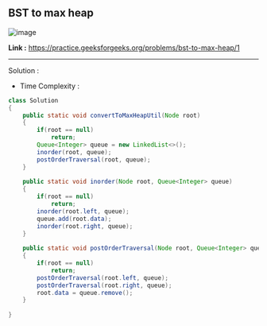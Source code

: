 ## BST to max heap 

![image](https://user-images.githubusercontent.com/23376002/189808118-e3f5cce2-b258-4a9a-8e10-58b41bff9b70.png)


**Link :** https://practice.geeksforgeeks.org/problems/bst-to-max-heap/1

--------------------------------------------------------------------------------------------------------------------------------------------------------


Solution :

- Time Complexity :


```java
class Solution
{
    public static void convertToMaxHeapUtil(Node root)
    {
        if(root == null) 
            return;
        Queue<Integer> queue = new LinkedList<>();
        inorder(root, queue);
        postOrderTraversal(root, queue);
    }
    
    public static void inorder(Node root, Queue<Integer> queue) 
    {
        if(root == null) 
            return;
        inorder(root.left, queue);
        queue.add(root.data);
        inorder(root.right, queue);
    }
    
    public static void postOrderTraversal(Node root, Queue<Integer> queue) 
    {
        if(root == null) 
            return;
        postOrderTraversal(root.left, queue);
        postOrderTraversal(root.right, queue);
        root.data = queue.remove();
    }
    
}

```




